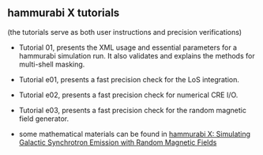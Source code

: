 ## hammurabi X tutorials

(the tutorials serve as both user instructions and precision verifications)

- Tutorial 01, presents the XML usage and essential parameters for a hammurabi simulation run.
It also validates and explains the methods for multi-shell masking.

- Tutorial e01, presents a fast precision check for the LoS integration.

- Tutorial e02, presents a fast precision check for numerical CRE I/O.

- Tutorial e03, presents a fast precision check for the random magnetic field generator.

- some mathematical materials can be found in [hammurabi X: Simulating Galactic Synchrotron Emission with Random Magnetic Fields](https://arxiv.org/abs/1907.00207)
